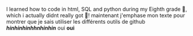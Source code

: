 I learned how to code in html, SQL and python during my Eighth grade 🤦, which i actually didnt really got 🥖! maintenant j'emphase mon texte pour montrer que je sais utiliser les différents outils de github __*hinhinhinhhnhinhin*__ oui **oui**
